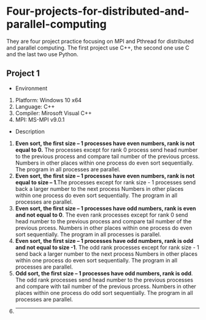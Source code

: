 # Four-projects-for-distributed-and-parallel-computing
They are four project practice focusing on MPI and Pthread for distributed and parallel computing. The first project use C++, the second one use C and the last two use Python.
## Project 1
- Environment
1. Platform: Windows 10 x64
2. Language: C++
3. Compiler: Mirosoft Visual C++
4. MPI: MS-MPI v9.0.1

- Description
1. **Even sort, the first size – 1 processes have even numbers, rank is not equal to 0.** The processes except for rank 0 process send head number to the previous process and compare tail number of the previous prcess. Numbers in other places within one process do even sort sequentially. The program in all processes are parallel.
2. **Even sort, the first size – 1 processes have even numbers, rank is not equal to size – 1**.The processes except for rank size - 1 processes send back a larger number to the next process Numbers in other places within one process do even sort sequentially. The program in all processes are parallel.
3. **Even sort, the first size – 1 processes have odd numbers, rank is even and not equal to 0**. The even rank processes except for rank 0 send head number to the previous process and compare tail number of the previous prcess. Numbers in other places within one process do even sort sequentially. The program in all processes is parallel.
4. **Even sort, the first size – 1 processes have odd numbers, rank is odd and not equal to size -1**. The odd rank processes except for rank size - 1 send back a larger number to the next process Numbers in other places within one process do even sort sequentially. The program in all processes are parallel.
5. **Odd sort, the first size – 1 processes have odd numbers, rank is odd**. The odd rank processes send head number to the previous processes and compare with tail number of the previous prcess. Numbers in other places within one process do odd sort sequentially. The program in all processes are parallel.
6. ****
